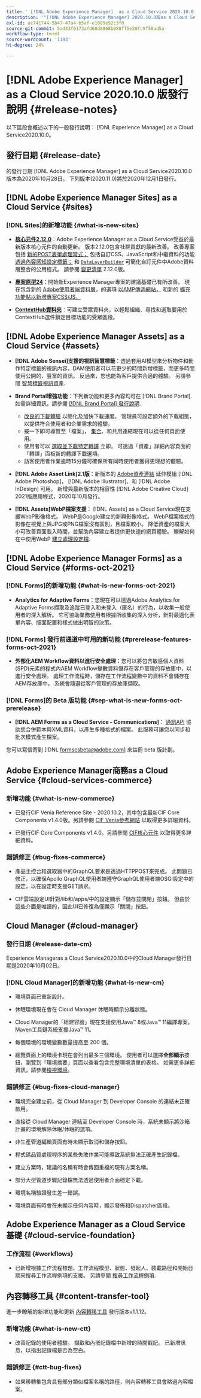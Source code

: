 ```yaml
---
title: ' [!DNL Adobe Experience Manager]  as a Cloud Service 2020.10.0 版發行說明。'
description: '"[!DNL Adobe Experience Manager] 2020.10.0版as a Cloud Service發行說明。」'
exl-id: ac741744-5b47-47a4-b5af-e1089e92c3f0
source-git-commit: 5ad33f0173afd68d8868b088ff5e20fc9f58ad5a
workflow-type: tm+mt
source-wordcount: '1193'
ht-degree: 24%

---
```


# [!DNL Adobe Experience Manager] as a Cloud Service 2020.10.0 版發行說明  {#release-notes}

以下區段會概述以下的一般發行說明： [!DNL Experience Manager] as a Cloud Service2020.10.0。

## 發行日期 {#release-date}

的發行日期 [!DNL Adobe Experience Manager] as a Cloud Service2020.10.0版本為2020年10月28日。
下列版本(2020.11.0)將於2020年12月1日發行。

## [!DNL Adobe Experience Manager Sites] as a Cloud Service {#sites}

### [!DNL Sites]的新增功能 {#what-is-new-sites}

* **[核心元件2.12.0](https://experienceleague.adobe.com/docs/experience-manager-core-components/using/introduction.html)**：Adobe Experience Manager as a Cloud Service受益於最新版本核心元件的自動更新。 版本2.12.0包含社群貢獻的最新改善。 改善專案包括 [新的POST表單處理常式；](https://experienceleague.adobe.com/docs/experience-manager-core-components/using/components/forms/form-container.html#post-data) 包括自訂CSS、JavaScript和中繼資料的功能 [透過內容感知設定標籤；](https://experienceleague.adobe.com/docs/experience-manager-core-components/using/developing/including-clientlibs.html#context-aware-loading) 和 [`DataLayerBuilder`](https://experienceleague.adobe.com/docs/experience-manager-core-components/using/developing/data-layer/integrations.html#enabling-custom-components) 可簡化自訂元件中Adobe資料層整合的公用程式。 請參閱 [變更清單](https://github.com/adobe/aem-core-wcm-components/releases/tag/core.wcm.components.reactor-2.12.0) 2.12.0版。

* **[專案原型24](https://experienceleague.adobe.com/docs/experience-manager-core-components/using/developing/archetype/overview.html)**：開始新Experience Manager專案的建議基礎已有所改善。 現在包含新的 [Adobe使用者端資料層](https://experienceleague.adobe.com/docs/experience-manager-core-components/using/developing/data-layer/overview.html)，的選項 [以AMP傳遞網站，](https://experienceleague.adobe.com/docs/experience-manager-core-components/using/developing/amp.html) 和新的 [擴充功能點以新增專案CSS/JS。](https://experienceleague.adobe.com/docs/experience-manager-core-components/using/developing/including-clientlibs.html#context-aware-loading)

* **[ContextHub資料夾](/help/sites-cloud/authoring/personalization/contexthub-segmentation.md#organizing-segments)**：可建立受眾資料夾，以輕鬆組織、尋找和選取要用於ContextHub選件鎖定目標功能的受眾區段。

## [!DNL Adobe Experience Manager Assets] as a Cloud Service {#assets}

* **[!DNL Adobe Sensei]支援的視訊智慧標籤**：透過套用AI模型來分析物件和動作特定標籤的視訊內容，DAM使用者可以花更少的時間新增標籤，而更多時間使用公開的、豐富的資訊。 反過來，您也能為客戶提供合適的體驗。 另請參閱 [智慧標籤視訊資產](/help/assets/smart-tags-video-assets.md).

* **Brand Portal增強功能**：下列新功能和更多內容均可在 [!DNL Brand Portal]. 如需詳細資訊，請參閱 [[!DNL Brand Portal] 發行說明](https://experienceleague.adobe.com/docs/experience-manager-brand-portal/using/introduction/brand-portal-release-notes.html).

   * [改良的下載體驗](https://experienceleague.adobe.com/docs/experience-manager-brand-portal/using/download/brand-portal-download-assets.html) 以簡化及加快下載速度。 管理員可設定額外的下載組態，以提供符合使用者和企業需求的體驗。
   * 按一下即可導覽至「檔案」， [集合](https://experienceleague.adobe.com/docs/experience-manager-brand-portal/using/share/brand-portal-share-collection.html)、和共用連結現在可以從任何頁面使用。
   * 使用者可以 [選取並下載特定轉譯](https://experienceleague.adobe.com/docs/experience-manager-brand-portal/using/download/brand-portal-download-assets.html#download-assets-from-asset-details-page) 立即。 可透過「資產」詳細內容頁面的「轉譯」面板新的轉譯下載選項。
   * 訪客使用者作業逾時15分鐘可確保所有同時使用者獲得更理想的體驗。

* **[!DNL Adobe Asset Link]2.1版**：新版本的 [Adobe資產連結](https://helpx.adobe.com/enterprise/using/manage-assets-using-adobe-asset-link.html) 延伸模組 [!DNL Adobe Photoshop]， [!DNL Adobe Illustrator]、和 [!DNL Adobe InDesign] 可用。 新增與最新版本的相容性 [!DNL Adobe Creative Cloud] 2021版應用程式，2020年10月發行。

* **[!DNL Assets]WebP檔案支援**： [!DNL Assets] as a Cloud Service現在支援WebP影像格式。 WebP是Google建立的新興影像格式。 WebP檔案格式的影像在視覺上與JPG或PNG檔案沒有區別，且檔案較小。 降低資產的檔案大小可改善頁面載入時間，並幫助內容建立者提供更快速的網頁體驗。 瞭解如何在中使用WebP [建立處理設定檔](/help/assets/asset-microservices-configure-and-use.md#create-standard-profile).

## [!DNL Adobe Experience Manager Forms] as a Cloud Service {#forms-oct-2021}

### [!DNL Forms]的新增功能 {#what-is-new-forms-oct-2021}

* **Analytics for Adaptive Forms**：您現在可以透過Adobe Analytics for Adaptive Forms擷取及追蹤已登入和未登入（匿名）的行為，以收集一般使用者的深入解析。 它可協助業務使用者根據所收集的深入分析，針對最適化表單內容、版面配置和樣式做出明智的決策。

### [!DNL Forms] 發行前通道中可用的新功能 {#prerelease-features-forms-oct-2021}

* **外部化AEM Workflow資料以進行安全處理**：您可以將包含敏感個人資料(SPD)元素的程式內AEM Workflow變數資料儲存在客戶管理的存放庫中，以進行安全處理。 處理工作流程時，儲存在工作流程變數中的資料不會儲存在AEM存放庫中。 系統會隨選從客戶管理的存放庫擷取。

### [!DNL Forms]的 Beta 版功能 {#sep-what-is-new-forms-oct-prerelease}

* **[!DNL AEM Forms as a Cloud Service - Communications]**： [通訊API](https://experienceleague.adobe.com/docs/experience-manager-cloud-service/content/forms/using-communications/aem-forms-cloud-service-communications.html) 協助您合併範本與XML資料，以產生多種格式的檔案。 此服務可讓您以同步和批次模式產生檔案。

您可以寫信寄到 [!DNL formscsbeta@adobe.com] 來註冊 beta 版計劃。

## Adobe Experience Manager商務as a Cloud Service {#cloud-services-commerce}

### 新增功能 {#what-is-new-commerce}

* 已發行CIF Venia Reference Site - 2020.10.2，其中包含最新CIF Core Components v1.4.0版。另請參閱 [CIF Venia參考網站](https://github.com/adobe/aem-cif-guides-venia/releases/tag/venia-2020.10.2) 以取得更多詳細資料。

* 已發行CIF Core Components v1.4.0。另請參閱 [CIF核心元件](https://github.com/adobe/aem-core-cif-components/releases/tag/core-cif-components-reactor-1.4.0) 以取得更多詳細資料。

### 錯誤修正 {#bug-fixes-commerce}

* 產品主控台和選取器中的GraphQL要求是透過HTTPPOST來完成。 此問題已修正，以確保Apollo GraphQL使用者端遵守GraphQL使用者端OSGi設定中的設定，以在設定時支援GET請求。

* CIF雲端設定UI針對/lib和/apps/中的設定顯示「儲存並關閉」按鈕。 但由於這些介面是唯讀的，因此UI已修復為僅顯示「關閉」按鈕。

## Cloud Manager {#cloud-manager}

### 發行日期 {#release-date-cm}

Experience Manageras a Cloud Service2020.10.0中的Cloud Manager發行日期是2020年10月02日。

### [!DNL Cloud Manager]的新增功能 {#what-is-new-cm}

* 環境頁面已重新設計。

* 休眠環境現在會在 Cloud Manager 休眠時顯示分離狀態。

* Cloud Manager的「組建容器」現在支援使用Java™ 8或Java™ 11編譯專案。 Maven工具鏈系統支援Java™ 11。

* 每個環境的環境變數數量提高至 200 個。

* 總覽頁面上的環境卡現在會列出最多三個環境。 使用者可以選擇&#x200B;**全部顯示**按鈕，瀏覽到「環境摘要」頁面以查看包含完整環境清單的表格。
如需更多詳細資訊，請參閱[檢視環境](/help/implementing/cloud-manager/manage-environments.md#viewing-environment)。

### 錯誤修正 {#bug-fixes-cloud-manager}

* 環境完全建立前，從 Cloud Manager 到 Developer Console 的連結未正確啟用。

* 直接從 Cloud Manager 連結至 Developer Console 時，系統未顯示將沙箱計畫的環境解除休眠/休眠的選項。

* 非生產管道編輯頁面有時未顯示取消和儲存按鈕。

* 程式碼品質處理程序的某些失敗作業可能導致系統無法正確產生記錄檔。

* 建立方案時，建議的名稱有時會傳回重複的現有方案名稱。

* 部分大型管道步驟記錄檔無法透過使用者介面穩定下載。

* 環境名稱驗證發生差一錯誤。

* 環境頁面有時會在未顯示任何內容時，顯示發佈和Dispatcher區段。

## Adobe Experience Manager as a Cloud Service 基礎 {#cloud-service-foundation}

### 工作流程 {#workflows}

* 已新增根據工作流程標題、工作流程模型、狀態、發起人、裝載路徑和開始日期來搜尋工作流程例項的支援。 另請參閱 [搜尋工作流程例項](https://experienceleague.adobe.com/docs/experience-manager-cloud-service/sites/administering/workflows-administering.html).

## 內容轉移工具 {#content-transfer-tool}

進一步瞭解的新增功能和更新 [內容轉移工具](https://experienceleague.adobe.com/docs/experience-manager-cloud-service/moving/cloud-migration/content-transfer-tool/overview-content-transfer-tool.html) 發行版本v1.1.12。

### 新增功能 {#what-is-new-ctt}

* 改善記錄的使用者體驗。 擷取和內嵌記錄檔中新增的時間戳記。 已新增訊息，以指出記錄檔是否為空白。

### 錯誤修正 {#ctt-bug-fixes}

* 如果移轉集包含具有部分類似檔案名稱的路徑，則內容轉移工具會略過內容檔案。
